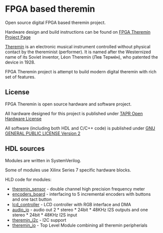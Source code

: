 # FPGA based theremin

Open source digital FPGA based theremin project.

Hardware design and build instructions can be found on [FPGA Theremin Project Page](https://fpga-theremin.github.io/theremin/)

[Theremin](https://en.wikipedia.org/wiki/Theremin) is an electronic musical instrument controlled without physical contact by the thereminist (performer).
It is named after the Westernized name of its Soviet inventor, Léon Theremin (Лев Термéн), who patented the device in 1928. 

FPGA Theremin project is attempt to build modern digital theremin with rich set of features.

## License 
FPGA Theremin is open source hardware and software project.

All hardware designed for this project 
is published under [TAPR Open Hardware License](https://www.tapr.org/TAPR_Open_Hardware_License_v1.0.txt)

All software (including both HDL and C/C++ code) 
is published under [GNU GENERAL PUBLIC LICENSE Version 2](https://www.gnu.org/licenses/old-licenses/gpl-2.0.txt)


## HDL sources

Modules are written in SystemVerilog.

Some of modules use Xilinx Series 7 specific hardware blocks.

HLD code for modules:

* [theremin_sensor](https://github.com/fpga-theremin/theremin/tree/master/fpga/ip_repo/theremin_ip/src/theremin_sensor) - double channel high precision frequency meter
* [encoders_board](https://github.com/fpga-theremin/theremin/tree/master/fpga/ip_repo/theremin_ip/src/encoders_board) - interfacing to 5 incremental encoders with buttons and one tact button
* [lcd_controller](https://github.com/fpga-theremin/theremin/tree/master/fpga/ip_repo/theremin_ip/src/lcd_controller) - LCD controller with RGB interface and DMA
* [audio_io](https://github.com/fpga-theremin/theremin/tree/master/fpga/ip_repo/theremin_ip/src/audio_io) - audio out 2 * stereo * 24bit * 48KHz I2S outputs and one stereo * 24bit * 48KHz I2S input
* [theremin_i2c](https://github.com/fpga-theremin/theremin/tree/master/fpga/ip_repo/theremin_ip/src/theremin_i2c) - I2C support
* [theremin_io](https://github.com/fpga-theremin/theremin/tree/master/fpga/ip_repo/theremin_ip/src/theremin_io) - Top Level Module combining all theremin peripherials
